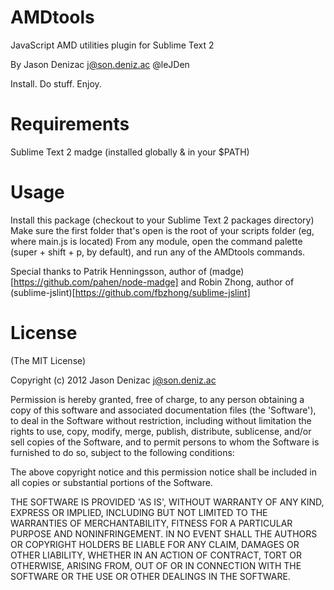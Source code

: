 AMDtools
========

JavaScript AMD utilities plugin for Sublime Text 2

By Jason Denizac <j@son.deniz.ac> @leJDen

Install. Do stuff. Enjoy.

Requirements
===
Sublime Text 2
madge (installed globally & in your $PATH)

Usage
===
Install this package (checkout to your Sublime Text 2 packages directory)
Make sure the first folder that's open is the root of your scripts folder (eg, where main.js is located)
From any module, open the command palette (super + shift + p, by default), and run any of the AMDtools commands.

Special thanks to Patrik Henningsson, author of (madge)[https://github.com/pahen/node-madge] and Robin Zhong, author of (sublime-jslint)[https://github.com/fbzhong/sublime-jslint]

License
===
(The MIT License)

Copyright (c) 2012 Jason Denizac <j@son.deniz.ac>

Permission is hereby granted, free of charge, to any person obtaining a copy of this software and associated documentation files (the 'Software'), to deal in the Software without restriction, including without limitation the rights to use, copy, modify, merge, publish, distribute, sublicense, and/or sell copies of the Software, and to permit persons to whom the Software is furnished to do so, subject to the following conditions:

The above copyright notice and this permission notice shall be included in all copies or substantial portions of the Software.

THE SOFTWARE IS PROVIDED 'AS IS', WITHOUT WARRANTY OF ANY KIND, EXPRESS OR IMPLIED, INCLUDING BUT NOT LIMITED TO THE WARRANTIES OF MERCHANTABILITY, FITNESS FOR A PARTICULAR PURPOSE AND NONINFRINGEMENT. IN NO EVENT SHALL THE AUTHORS OR COPYRIGHT HOLDERS BE LIABLE FOR ANY CLAIM, DAMAGES OR OTHER LIABILITY, WHETHER IN AN ACTION OF CONTRACT, TORT OR OTHERWISE, ARISING FROM, OUT OF OR IN CONNECTION WITH THE SOFTWARE OR THE USE OR OTHER DEALINGS IN THE SOFTWARE.
